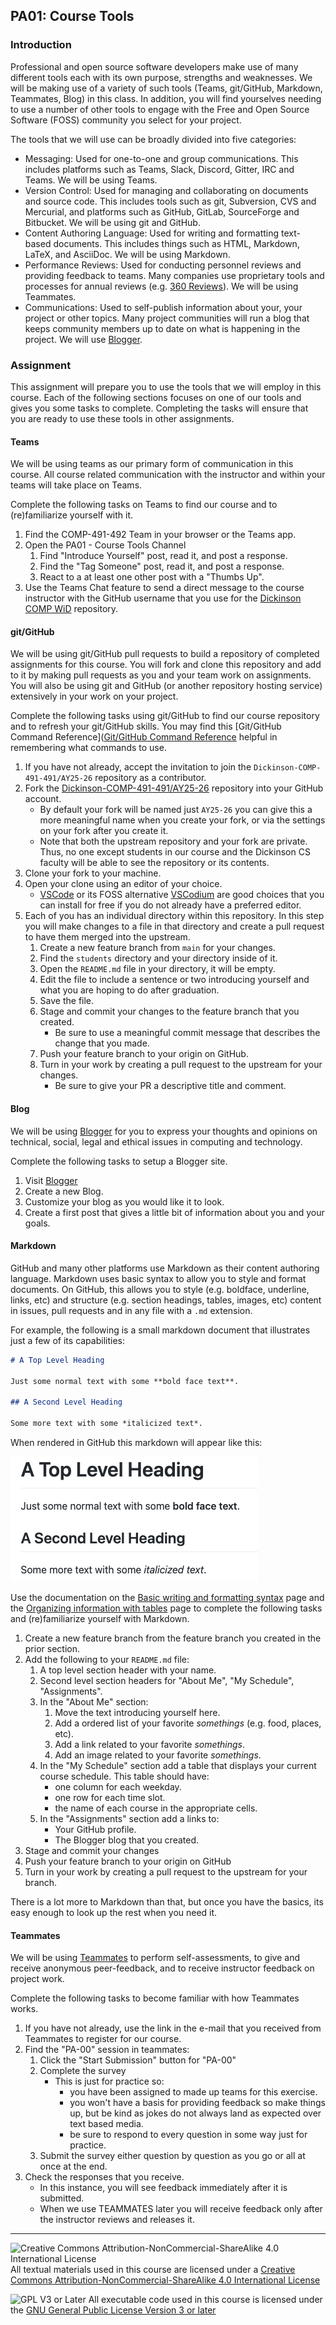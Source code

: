 ## PA01: Course Tools

### Introduction

Professional and open source software developers make use of many different tools each with its own purpose, strengths and weaknesses. We will be making use of a variety of such tools (Teams, git/GitHub, Markdown, Teammates, Blog) in this class. In addition, you will find yourselves needing to use a number of other tools to engage with the Free and Open Source Software (FOSS) community you select for your project.

The tools that we will use can be broadly divided into five categories:
- Messaging: Used for one-to-one and group communications. This includes platforms such as Teams, Slack, Discord, Gitter, IRC and Teams.  We will be using Teams.
- Version Control: Used for managing and collaborating on documents and source code. This includes tools such as git, Subversion, CVS and Mercurial, and platforms such as GitHub, GitLab, SourceForge and Bitbucket.  We will be using git and GitHub.
- Content Authoring Language: Used for writing and formatting text-based documents.  This includes things such as HTML, Markdown, LaTeX, and AsciiDoc.  We will be using Markdown.
- Performance Reviews: Used for conducting personnel reviews and providing feedback to teams. Many companies use proprietary tools and processes for annual reviews (e.g. [360 Reviews](https://www.thebalancemoney.com/what-is-a-360-review-1917541)).  We will be using Teammates.
- Communications: Used to self-publish information about your, your project or other topics. Many project communities will run a blog that keeps community members up to date on what is happening in the project. We will use [Blogger](https://www.blogger.com).

### Assignment

This assignment will prepare you to use the tools that we will employ in this course.  Each of the following sections focuses on one of our tools and gives you some tasks to complete. Completing the tasks will ensure that you are ready to use these tools in other assignments.

#### Teams

We will be using teams as our primary form of communication in this course.  All course related communication with the instructor and within your teams will take place on Teams. 

Complete the following tasks on Teams to find our course and to (re)familiarize yourself with it.
1. Find the COMP-491-492 Team in your browser or the Teams app.
2. Open the PA01 - Course Tools Channel
   1. Find "Introduce Yourself" post, read it, and post a response.
   2. Find the "Tag Someone" post, read it, and post a response.
   3. React to a at least one other post with a "Thumbs Up".
3. Use the Teams Chat feature to send a direct message to the course instructor with the GitHub username that you use for the [Dickinson COMP WiD](https://github.com/Dickinson-COMP-WiD) repository.

#### git/GitHub

We will be using git/GitHub pull requests to build a repository of completed assignments for this course. You will fork and clone this repository and add to it by making pull requests as you and your team work on assignments. You will also be using git and GitHub (or another repository hosting service) extensively in your work on your project.

Complete the following tasks using git/GitHub to find our course repository and to refresh your git/GitHub skills.  You may find this [Git/GitHub Command Reference]([Git/GitHub Command Reference](https://github.com/FarmData2/FD2-School-Materials/blob/main/GitReference/GitReference.md) helpful in remembering what commands to use.

1. If you have not already, accept the invitation to join the `Dickinson-COMP-491-491/AY25-26` repository as a contributor.
2. Fork the [Dickinson-COMP-491-491/AY25-26](https://github.com/Dickinson-COMP-491-492/AY25-26) repository into your GitHub account. 
   - By default your fork will be named just `AY25-26` you can give this a more meaningful name when you create your fork, or via the settings on your fork after you create it. 
   - Note that both the upstream repository and your fork are private. Thus, no one except students in our course and the Dickinson CS faculty will be able to see the repository or its contents.
3. Clone your fork to your machine.
4. Open your clone using an editor of your choice.
   - [VSCode](https://code.visualstudio.com/) or its FOSS alternative [VSCodium](https://vscodium.com/) are good choices that you can install for free if you do not already have a preferred editor.
5. Each of you has an individual directory within this repository.  In this step you will make changes to a file in that directory and create a pull request to have them merged into the upstream.
   1. Create a new feature branch from `main` for your changes.
   2. Find the `students` directory and your directory inside of it.
   3. Open the `README.md` file in your directory, it will be empty.
   4. Edit the file to include a sentence or two introducing yourself and what you are hoping to do after graduation.
   5. Save the file.
   6. Stage and commit your changes to the feature branch that you created.
      - Be sure to use a meaningful commit message that describes the change that you made.
   7. Push your feature branch to your origin on GitHub.
   8. Turn in your work by creating a pull request to the upstream for your changes.
      - Be sure to give your PR a descriptive title and comment.
    
#### Blog

We will be using [Blogger](https://www.blogger.com) for you to express your thoughts and opinions on technical, social, legal and ethical issues in computing and technology.

Complete the following tasks to setup a Blogger site.

1. Visit [Blogger](https://www.blogger.com)
2. Create a new Blog.
3. Customize your blog as you would like it to look.
4. Create a first post that gives a little bit of information about you and your goals.

#### Markdown

GitHub and many other platforms use Markdown as their content authoring language. Markdown uses basic syntax to allow you to style and format documents. On GitHub, this allows you to style (e.g. boldface, underline, links, etc) and structure (e.g. section headings, tables, images, etc) content in issues, pull requests and in any file with a `.md` extension.

For example, the following is a small markdown document that illustrates just a few of its capabilities:

```markdown
# A Top Level Heading

Just some normal text with some **bold face text**.

## A Second Level Heading

Some more text with some *italicized text*.
```

When rendered in GitHub this markdown will appear like this:

![A small example of rendered markdown with headings, bold and italic text.](images/markdown-sample.png)

Use the documentation on the [Basic writing and formatting syntax](https://docs.github.com/en/get-started/writing-on-github/getting-started-with-writing-and-formatting-on-github/basic-writing-and-formatting-syntax) page and the [Organizing information with tables](https://docs.github.com/en/get-started/writing-on-github/working-with-advanced-formatting/organizing-information-with-tables) page to complete the following tasks and (re)familiarize yourself with Markdown.

1. Create a new feature branch from the feature branch you created in the prior section.
2. Add the following to your `README.md` file:
   1. A top level section header with your name.
   2. Second level section headers for "About Me", "My Schedule", "Assignments".
   3. In the "About Me" section:
      1. Move the text introducing yourself here.
      2. Add a ordered list of your favorite *somethings* (e.g. food, places, etc).
      3. Add a link related to your favorite *somethings*.
      4. Add an image related to your favorite *somethings*.
   4. In the "My Schedule" section add a table that displays your current course schedule. This table should have:
      - one column for each weekday.
      - one row for each time slot.
      - the name of each course in the appropriate cells.
   5. In the "Assignments" section add a links to:
      - Your GitHub profile.
      - The Blogger blog that you created.
3. Stage and commit your changes
4. Push your feature branch to your origin on GitHub
5. Turn in your work by creating a pull request to the upstream for your branch.

There is a lot more to Markdown than that, but once you have the basics, its easy enough to look up the rest when you need it.

#### Teammates

We will be using [Teammates](https://teammatesv4.appspot.com/web/front/home) to perform self-assessments, to give and receive anonymous peer-feedback, and to receive instructor feedback on project work.

Complete the following tasks to become familiar with how Teammates works.

1. If you have not already, use the link in the e-mail that you received from Teammates to register for our course.
2. Find the "PA-00" session in teammates:
   1. Click the "Start Submission" button for "PA-00"
   2. Complete the survey
      - This is just for practice so:
        - you have been assigned to made up teams for this exercise.
        - you won't have a basis for providing feedback so make things up, but be kind as jokes do not always land as expected over text based media.
        - be sure to respond to every question in some way just for practice.
   3. Submit the survey either question by question as you go or all at once at the end.
3. Check the responses that you receive. 
   - In this instance, you will see feedback immediately after it is submitted.
   - When we use TEAMMATES later you will receive feedback only after the instructor reviews and releases it.

---

![Creative Commons Attribution-NonCommercial-ShareAlike 4.0 International License](https://i.creativecommons.org/l/by-nc-sa/4.0/88x31.png "Creative Commons Attribution-NonCommercial-ShareAlike 4.0 International License") All textual materials used in this course are licensed under a [Creative Commons Attribution-NonCommercial-ShareAlike 4.0 International License](http://creativecommons.org/licenses/by-nc-sa/4.0/)

![GPL V3 or Later](https://www.gnu.org/graphics/gplv3-or-later-sm.png "GPL V3 or later") All executable code used in this course is licensed under the [GNU General Public License Version 3 or later](https://www.gnu.org/licenses/gpl.txt)
